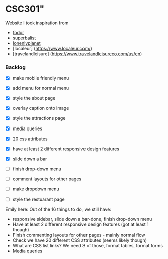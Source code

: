 # CSC301" 


Website I took inspiration from

* [fodor](https://www.fodors.com/)
* [superbalist](https://superbalist.com/)
* [lonenlyplanet](https://www.lonelyplanet.com/)
* [localeur] (https://www.localeur.com/)
* [travelandleisure] (https://www.travelandleisureco.com/us/en)


### Backlog
- [x] make mobile friendly menu
- [x] add menu for normal menu
- [x] style the about page
- [x] overlay caption onto image
- [x] style the attractions page
- [x] media queries
- [x] 20 css attributes
- [x] have at least 2 different responsive design features
- [x] slide down a bar
- [ ] finish drop-down menu
- [ ] comment layouts for other pages
- [ ] make dropdown menu
- [ ] style the restuarant page


Emily here:
Out of the 16 things to do, we still have:
- responsive sidebar, slide down a bar-done, finish drop-down menu
- Have at least 2 different responsive design features (got at least 1 though)
- Finish commenting layouts for other pages - mainly normal flow
- Check we have 20 different CSS attributes (seems likely though)
- What are CSS list links? We need 3 of those, format tables, format forms
- Media queries
